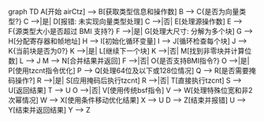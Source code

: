 graph TD
    A[开始 airCtz] --> B[获取类型信息和操作数]
    B --> C{是否为向量类型?}
    C -->|是| D[报错: 未实现向量类型处理]
    C -->|否| E[处理源操作数]
    E --> F{源类型大小是否超过 BMI 支持?}
    F -->|是| G[处理大尺寸: 分解为多个块]
    G --> H[分配寄存器和帧地址]
    H --> I[初始化循环变量]
    I --> J[循环检查每个块]
    J --> K{当前块是否为0?}
    K -->|是| L[继续下一个块]
    K -->|否| M[找到非零块并计算位数]
    L --> J
    M --> N[合并结果并返回]
    F -->|否| O{是否支持BMI指令?}
    O -->|是| P[使用tzcnt指令优化]
    P --> Q[处理64位及以下或128位情况]
    Q --> R[是否需要掩码操作?]
    R -->|是| S[应用掩码后执行tzcnt]
    R -->|否| T[直接执行tzcnt]
    S --> U[返回结果]
    T --> U
    O -->|否| V[使用传统bsf指令]
    V --> W[处理特殊位宽和非2次幂情况]
    W --> X[使用条件移动优化结果]
    X --> U
    D --> Z[结束并报错]
    U --> Y[结束并返回结果]
    Y --> Z
